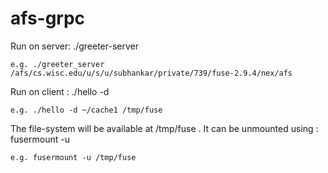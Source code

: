 # afs-grpc

Run on server:
    ./greeter-server <afs-directory>
      
    e.g. ./greeter_server /afs/cs.wisc.edu/u/s/u/subhankar/private/739/fuse-2.9.4/nex/afs
    

Run on client :
    ./hello -d <cache-dir> <mountpoint-dir>
    
    e.g. ./hello -d ~/cache1 /tmp/fuse
  
  
The file-system will be available at /tmp/fuse . It can be unmounted using :
    fusermount -u <mountpoint-dir>
    
    e.g. fusermount -u /tmp/fuse
